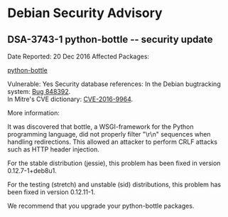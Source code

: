 
Debian Security Advisory
========================


DSA-3743-1 python-bottle -- security update
-------------------------------------------



Date Reported:
20 Dec 2016
Affected Packages:

[python-bottle](https://packages.debian.org/src:python-bottle)

Vulnerable:
Yes
Security database references:
In the Debian bugtracking system: [Bug 848392](https://bugs.debian.org/cgi-bin/bugreport.cgi?bug=848392).  
In Mitre's CVE dictionary: [CVE-2016-9964](https://security-tracker.debian.org/tracker/CVE-2016-9964).  

More information:

It was discovered that bottle, a WSGI-framework for the Python
programming language, did not properly filter "\r\n" sequences when
handling redirections. This allowed an attacker to perform CRLF
attacks such as HTTP header injection.


For the stable distribution (jessie), this problem has been fixed in
version 0.12.7-1+deb8u1.


For the testing (stretch) and unstable (sid) distributions, this
problem has been fixed in version 0.12.11-1.


We recommend that you upgrade your python-bottle packages.





